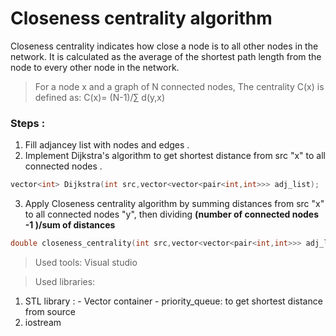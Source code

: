 # Closeness centrality algorithm
Closeness centrality indicates how close a node is to all other nodes in the network. It is calculated as the average of the shortest path length from the node to every other node in
the network.
> For a node x and a graph of N connected nodes, The centrality C(x) is defined as:
> C(x)= (N-1)/∑ d(y,x)
### Steps :
1. Fill adjancey list with nodes and edges .
2. Implement Dijkstra's algorithm to get shortest distance from src "x" to all connected nodes .
```C++
vector<int> Dijkstra(int src,vector<vector<pair<int,int>>> adj_list);
```
3. Apply Closeness centrality algorithm by summing distances from src "x" to all connected nodes "y", then dividing
**(number of connected nodes -1 )/sum of distances**
```C++
double closeness_centrality(int src,vector<vector<pair<int,int>>> adj_list);
```

> Used tools: Visual studio

> Used libraries:
  1. STL library :
    - Vector container
    - priority_queue: to get shortest distance from source
  2. iostream

